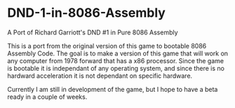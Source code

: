 # DND-1-in-8086-Assembly
A Port of Richard Garriott's DND #1 in Pure 8086 Assembly

This is a port from the original version of this game to bootable 8086 Assembly Code.  The goal is to make a version of this game that will work on any computer from 1978 forward that has a x86 processor.  Since the game is bootable it is independant of any operating system, and since there is no hardward acceleration it is not dependant on specific hardware.

Currently I am still in development of the game, but I hope to have a beta ready in a couple of weeks.
